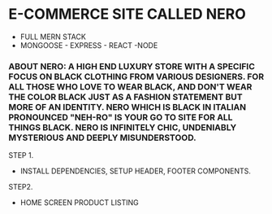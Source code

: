 # E-COMMERCE SITE CALLED NERO
* FULL MERN STACK
* MONGOOSE - EXPRESS - REACT -NODE

### ABOUT NERO: A HIGH END LUXURY STORE WITH A SPECIFIC FOCUS ON BLACK CLOTHING FROM VARIOUS DESIGNERS.  FOR ALL THOSE WHO LOVE TO WEAR BLACK, AND DON'T WEAR THE COLOR BLACK JUST AS A FASHION STATEMENT BUT MORE OF AN IDENTITY.  NERO WHICH IS BLACK IN ITALIAN PRONOUNCED "NEH-RO" IS YOUR GO TO SITE FOR ALL THINGS BLACK.  NERO IS INFINITELY CHIC, UNDENIABLY MYSTERIOUS AND DEEPLY MISUNDERSTOOD.

STEP 1. 
* INSTALL DEPENDENCIES, SETUP HEADER, FOOTER COMPONENTS.

STEP2.
* HOME SCREEN PRODUCT LISTING

